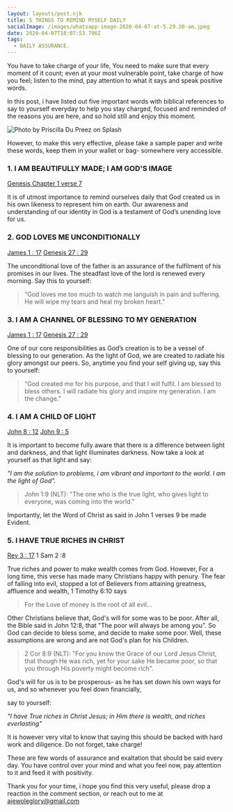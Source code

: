 ```yaml
---
layout: layouts/post.njk
title: 5 THINGS TO REMIND MYSELF DAILY
socialImage: /images/whatsapp-image-2020-04-07-at-5.29.20-am.jpeg
date: 2020-04-07T18:07:53.796Z
tags:
  - DAILY ASSURANCE.
---
```

You have to take charge of your life, You need to make sure that every moment of it count;  even at your most vulnerable point, take charge of how you feel; listen to the mind, pay attention to what it says and speak positive words.

In this post, i have listed out five important words with biblical references to say to yourself everyday to help you stay charged, focused and reminded of the reasons you are here, and so hold still and enjoy this moment.

![Photo by Priscilla Du Preez on Splash](/images/whatsapp-image-2020-04-07-at-5.29.20-am.jpeg)

However, to make this very effective, please take a sample paper and write these words, keep them in your wallet or bag- somewhere very accessible.

### 1. I AM BEAUTIFULLY MADE; I AM GOD'S IMAGE

[Genesis Chapter 1 verse 7](https://www.biblegateway.com/passage/?search=Genesis1:7&version=NLT)

It is of utmost importance to remind ourselves daily that God created us in his own likeness to represent him on earth. Our awareness and understanding of our identity in God is a testament of God’s unending love for us.

### 2. GOD LOVES ME UNCONDITIONALLY

[James 1 : 17](https://www.biblegateway.com/passage/?search=James1:17&version=NLT) [Genesis 27 : 29](https://www.biblegateway.com/passage/?search=Genesis27:29&version=NLT)

The unconditional love of the father is an assurance of the fulfilment of his promises in our lives. The steadfast love of the lord is renewed every morning. Say this to yourself:

> “God loves me too much to watch me languish in pain and suffering. He will wipe my tears and heal my broken heart.”

### 3. I AM A CHANNEL OF BLESSING TO MY GENERATION

[James 1 : 17](https://www.biblegateway.com/passage/?search=James1:17&version=NLT) [Genesis 27 : 29](https://www.biblegateway.com/passage/?search=Genesis27:29&version=NLT)

One of our core responsibilities as God’s creation is to be a vessel of blessing to our generation. As the light of God, we are created to radiate his glory amongst our peers. So, anytime you find your self giving up, say this to yourself:

> “God created me for his purpose, and that I will fulfil. I am blessed to bless others. I will radiate his glory and inspire my generation. I am the change.”

### 4. I AM A CHILD OF LIGHT

[John 8 : 12](https://www.biblegateway.com/passage/?search=John8:12&version=NLT) [John 9 : 5](https://www.biblegateway.com/passage/?search=John9:5&version=NLT)

It is important to become fully aware that there is a difference between light and darkness, and that light illuminates darkness. Now take a look at yourself as that light and say:

*"I am the solution to problems, i am vibrant and important to the world. I am the light of God".*

> John 1:9 (NLT): "The one who is the true light, who gives light to everyone, was coming into the world." 

Importantly, let the Word of Christ as said in  John 1 verses 9 be  made Evident. 

### 5. I HAVE TRUE RICHES IN CHRIST

[Rev 3 : 17](https://www.biblegateway.com/passage/?search=Rev3:17&version=NLT) 1 Sam 2 :8 

True riches and power to make wealth comes from God. However, For a long time, this verse has made many Christians happy with penury. The fear of falling into evil, stopped a lot of Believers from attaining greatness, affluence and wealth,  1 Timothy 6:10 says

> For the Love of money is the root of all evil...  

Other Christians believe that, God's will for some was to be poor. After all, the Bible said in John 12:8, that  "The poor will always be among you". So God can decide to bless some, and decide to make some poor.  Well, these assumptions are wrong and are not God's plan for his Children.

> 2 Cor 8:9 (NLT): "For you know the Grace of our Lord Jesus Christ, that though He was rich, yet for your sake He became poor, so that you through His poverty might become rich".

God's will for us is to be prosperous- as he has set down his own ways for us, and so whenever you feel down financially,

 say to yourself:

*"I have True riches in Christ Jesus; in Him there is wealth, and riches everlasting"*

It is however very vital to know that saying this should be backed with hard work and diligence. Do not forget, take charge!

These are few words of assurance and exaltation that should be said every  day. You have control over your mind and what you feel now, pay attention to it and feed it with positivity. 

Thank you for your time, i hope you find this very useful, please drop a reaction in the comment section, or reach out to me at ajewoleglory@gmail.com